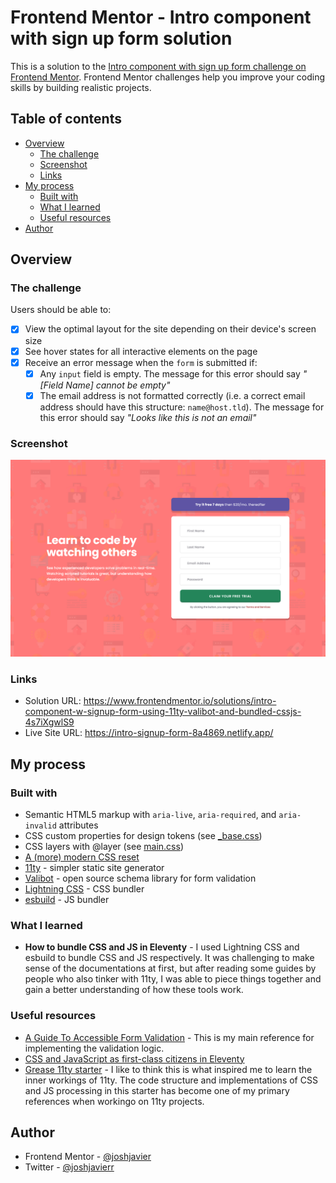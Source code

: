 # Frontend Mentor - Intro component with sign up form solution

This is a solution to the [Intro component with sign up form challenge on Frontend Mentor](https://www.frontendmentor.io/challenges/intro-component-with-signup-form-5cf91bd49edda32581d28fd1). Frontend Mentor challenges help you improve your coding skills by building realistic projects.

## Table of contents

- [Overview](#overview)
  - [The challenge](#the-challenge)
  - [Screenshot](#screenshot)
  - [Links](#links)
- [My process](#my-process)
  - [Built with](#built-with)
  - [What I learned](#what-i-learned)
  - [Useful resources](#useful-resources)
- [Author](#author)

## Overview

### The challenge

Users should be able to:

- [x] View the optimal layout for the site depending on their device's screen size
- [x] See hover states for all interactive elements on the page
- [x] Receive an error message when the `form` is submitted if:
  - [x] Any `input` field is empty. The message for this error should say *"[Field Name] cannot be empty"*
  - [x] The email address is not formatted correctly (i.e. a correct email address should have this structure: `name@host.tld`). The message for this error should say *"Looks like this is not an email"*

### Screenshot

![](./screenshot.png)

### Links

- Solution URL: https://www.frontendmentor.io/solutions/intro-component-w-signup-form-using-11ty-valibot-and-bundled-cssjs-4s7iXgwlS9
- Live Site URL: https://intro-signup-form-8a4869.netlify.app/

## My process

### Built with

- Semantic HTML5 markup with `aria-live`, `aria-required`, and `aria-invalid` attributes
- CSS custom properties for design tokens (see [_base.css](https://github.com/joshjavier/intro-component-with-signup-form/blob/main/src/assets/css/_base.css))
- CSS layers with @layer (see [main.css](https://github.com/joshjavier/intro-component-with-signup-form/blob/main/src/assets/css/main.css))
- [A (more) modern CSS reset](https://piccalil.li/blog/a-more-modern-css-reset/)
- [11ty](https://www.11ty.dev/) - simpler static site generator
- [Valibot](https://valibot.dev/) - open source schema library for form validation
- [Lightning CSS](https://lightningcss.dev/) - CSS bundler
- [esbuild](https://esbuild.github.io/) - JS bundler

### What I learned

- **How to bundle CSS and JS in Eleventy** - I used Lightning CSS and esbuild to bundle CSS and JS respectively. It was challenging to make sense of the documentations at first, but after reading some guides by people who also tinker with 11ty, I was able to piece things together and gain a better understanding of how these tools work.

### Useful resources

- [A Guide To Accessible Form Validation](https://www.smashingmagazine.com/2023/02/guide-accessible-form-validation/) - This is my main reference for implementing the validation logic.
- [CSS and JavaScript as first-class citizens in Eleventy](https://pepelsbey.dev/articles/eleventy-css-js/)
- [Grease 11ty starter](https://github.com/adamstddrd/grease) - I like to think this is what inspired me to learn the inner workings of 11ty. The code structure and implementations of CSS and JS processing in this starter has become one of my primary references when workingo on 11ty projects.

## Author

<!-- - Website - [Josh Javier](https://www.your-site.com) -->
- Frontend Mentor - [@joshjavier](https://www.frontendmentor.io/profile/joshjavier)
- Twitter - [@joshjavierr](https://www.twitter.com/joshjavierr)
